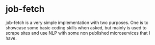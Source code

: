 # job-fetch
job-fetch is a very simple implementation with two purposes. One is to showcase some basic coding skills when asked, but mainly is used to scrape sites and use NLP with some non published microservices that I have.
